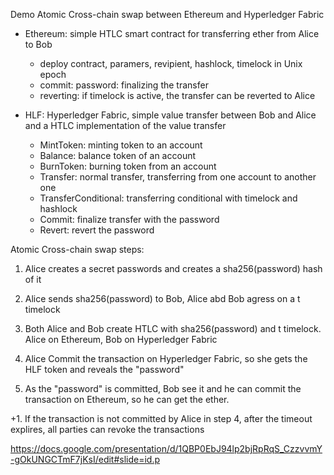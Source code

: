 Demo Atomic Cross-chain swap between Ethereum and Hyperledger Fabric

- Ethereum: 
simple HTLC smart contract for transferring ether from Alice to Bob
  - deploy contract, paramers, revipient, hashlock, timelock in Unix epoch
  - commit: password: finalizing the transfer
  - reverting: if timelock is active, the transfer can be reverted to Alice

- HLF:
Hyperledger Fabric, simple value transfer between Bob and Alice and a HTLC implementation of the value transfer
  - MintToken: minting token to an account
  - Balance: balance token of an account
  - BurnToken: burning token from an account
  - Transfer: normal transfer, transferring from one account to another one
  - TransferConditional: transferring conditional with timelock and hashlock
  - Commit: finalize transfer with the password
  - Revert: revert the password

Atomic Cross-chain swap steps:

1. Alice creates a secret passwords and creates a sha256(password) hash of it

2. Alice sends sha256(password) to Bob, Alice abd Bob agress on a t timelock

3. Both Alice and Bob create HTLC with sha256(password) and t timelock. Alice on Ethereum, Bob on Hyperledger Fabric

4. Alice Commit the transaction on Hyperledger Fabric, so she gets the HLF token and reveals the "password"

5. As the "password" is committed, Bob see it and he can commit the transaction on Ethereum, so he can get the ether. 

+1. If the transaction is not committed by Alice in step 4, after the timeout explires, all parties can revoke the transactions

https://docs.google.com/presentation/d/1QBP0EbJ94lp2bjRpRqS_CzzvvmY-gOkUNGCTmF7jKsI/edit#slide=id.p
